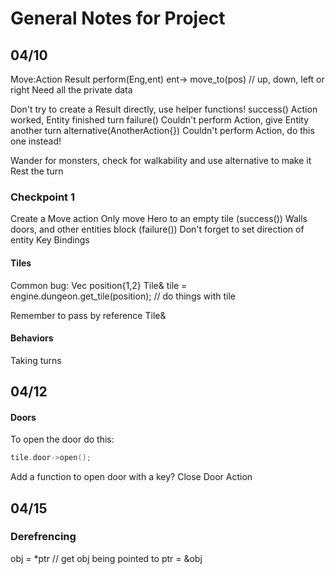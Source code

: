 # General Notes for Project
## 04/10
Move:Action
    Result perform(Eng,ent)
        ent-> move_to(pos) // up, down, left or right
Need all the private data

Don't try to create a Result directly, use helper functions!
success()
    Action worked, Entity finished turn
failure()
    Couldn't perform Action, give Entity another turn
alternative(AnotherAction{})
    Couldn't perform Action, do this one instead!

Wander for monsters, check for walkability and use alternative to make it Rest the turn

### Checkpoint 1
Create a Move action
Only move Hero to an empty tile
(success())
Walls doors, and other entities block
(failure())
Don't forget to set direction of entity
Key Bindings

#### Tiles
Common bug:
Vec position{1,2}
Tile& tile = engine.dungeon.get_tile(position);
// do things with tile

Remember to pass by reference Tile&

#### Behaviors
Taking turns 

## 04/12
#### Doors
To open the door do this:
```c++
tile.door->open();
```
Add a function to open door with a key?
Close Door Action

## 04/15
### Derefrencing
obj = *ptr // get obj being pointed to
ptr = &obj